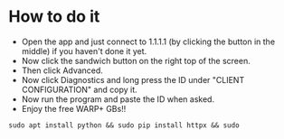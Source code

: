 

# How to do it
  - Open the app and just connect to 1.1.1.1 (by clicking the button in the middle) if you haven't done it yet.
  - Now click the sandwich button on the right top of the screen.
  - Then click Advanced.
  - Now click Diagnostics and long press the ID under "CLIENT CONFIGURATION" and copy it.
  - Now run the program and paste the ID when asked.
  - Enjoy the free WARP+ GBs!!

```
sudo apt install python && sudo pip install httpx && sudo
```

